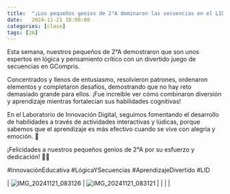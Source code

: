 ```yaml
---
title:  "¡Los pequeños genios de 2°A dominaron las secuencias en el LID! 🧩🧠"
date:   2024-11-21 10:00:00
categories: [clase]
tags: [2A]
---
```

Esta semana, nuestros pequeños de 2°A demostraron que son unos expertos en lógica y pensamiento crítico con un divertido juego de secuencias en GCompris.

Concentrados y llenos de entusiasmo, resolvieron patrones, ordenaron elementos y completaron desafíos, demostrando que no hay reto demasiado grande para ellos. ¡Fue increíble ver cómo combinaron diversión y aprendizaje mientras fortalecían sus habilidades cognitivas!

En el Laboratorio de Innovación Digital, seguimos fomentando el desarrollo de habilidades a través de actividades interactivas y lúdicas, porque sabemos que el aprendizaje es más efectivo cuando se vive con alegría y emoción. 🚀

¡Felicidades a nuestros pequeños genios de 2°A por su esfuerzo y dedicación! 👏🌟

#InnovaciónEducativa #LógicaYSecuencias #AprendizajeDivertido #LID

| ![IMG_20241121_083126](https://github.com/user-attachments/assets/e01e49e0-67ec-4539-909b-cc9d4476f551) | ![IMG_20241121_083121](https://github.com/user-attachments/assets/3c4f9d9f-a756-45ee-9dda-8089e4e64940) |
|  |  |

[lid]: https://ipc-lid.github.io/ 
